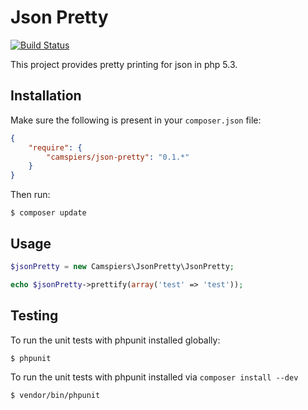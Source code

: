 Json Pretty
=======

[![Build Status](https://travis-ci.org/camspiers/json-pretty.png?branch=master)](https://travis-ci.org/camspiers/json-pretty)

This project provides pretty printing for json in php 5.3.

Installation
------------

Make sure the following is present in your `composer.json` file:

```json
{
    "require": {
        "camspiers/json-pretty": "0.1.*"
    }
}
```

Then run:

    $ composer update

Usage
-----

```php
$jsonPretty = new Camspiers\JsonPretty\JsonPretty;

echo $jsonPretty->prettify(array('test' => 'test'));
```

Testing
-------

To run the unit tests with phpunit installed globally:

	$ phpunit

To run the unit tests with phpunit installed via `composer install --dev`

	$ vendor/bin/phpunit


